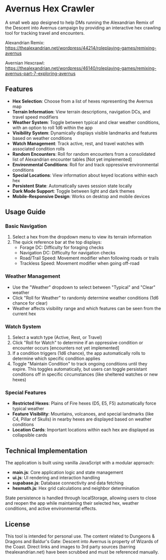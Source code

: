 # Avernus Hex Crawler

A small web app designed to help DMs running the Alexandrian Remix of the Descent into Avernus campaign by providing an interactive hex crawling tool for tracking travel and encounters.

Alexandrian Remix:
https://thealexandrian.net/wordpress/44214/roleplaying-games/remixing-avernus

Avernian Hexcrawl:
https://thealexandrian.net/wordpress/46140/roleplaying-games/remixing-avernus-part-7-exploring-avernus

## Features

- **Hex Selection**: Choose from a list of hexes representing the Avernus map
- **Terrain Information**: View terrain descriptions, navigation DCs, and travel speed modifiers
- **Weather System**: Toggle between typical and clear weather conditions, with an option to roll 1d6 within the app 
- **Visibility System**: Dynamically displays visible landmarks and features based on weather conditions
- **Watch Management**: Track active, rest, and travel watches with associated condition rolls
- **Random Encounters**: Roll for random encounters from a consolidated list of Alexandrian encounter tables [Not yet implemented]
- **Environmental Conditions**: Roll for and track oppressive environmental conditions
- **Special Locations**: View information about keyed locations within each hex
- **Persistent State**: Automatically saves session state locally
- **Dark Mode Support**: Toggle between light and dark themes
- **Mobile-Responsive Design**: Works on desktop and mobile devices

## Usage Guide

### Basic Navigation

1. Select a hex from the dropdown menu to view its terrain information
2. The quick reference bar at the top displays:
   - Forage DC: Difficulty for foraging checks
   - Navigation DC: Difficulty for navigation checks
   - Road/Trail Speed: Movement modifier when following roads or trails
   - Trackless Speed: Movement modifier when going off-road

### Weather Management

- Use the "Weather" dropdown to select between "Typical" and "Clear" weather
- Click "Roll for Weather" to randomly determine weather conditions (1d6 chance for clear)
- Weather affects visibility range and which features can be seen from the current hex

### Watch System

1. Select a watch type (Active, Rest, or Travel)
2. Click "Roll for Watch" to determine if an oppressive condition or encounter occurs [encounters not yet implemented]
3. If a condition triggers (1d6 chance), the app automatically rolls to determine which specific condition applies
4. Toggle "Maintain Condition" to track ongoing conditions until they expire. This toggles automatically, but users can toggle persistant conditions off in specific circumstances (like sheltered watches or new hexes)

### Special Features

- **Restricted Hexes**: Plains of Fire hexes (D5, E5, F5) automatically force typical weather
- **Feature Visibility**: Mountains, volcanoes, and special landmarks (like C4, Pillar of Skulls) in nearby hexes are displayed based on weather conditions
- **Location Cards**: Important locations within each hex are displayed as collapsible cards

## Technical Implementation

The application is built using vanilla JavaScript with a modular approach:

- **main.js**: Core application logic and state management
- **ui.js**: UI rendering and interaction handling
- **supabase.js**: Database connectivity and data fetching
- **hexmath.js**: Hex grid calculations and neighbor determination

State persistence is handled through localStorage, allowing users to close and reopen the app while maintaining their selected hex, weather conditions, and active environmental effects.

## License

This tool is intended for personal use. The content related to Dungeons & Dragons and Baldur's Gate: Descent into Avernus is property of Wizards of the Coast. Direct links and images to 3rd party sources (barring thealexandrian.net) have been scrubbed and must be referenced manually. 
